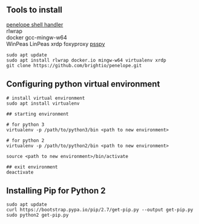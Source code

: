 
## Tools to install
[penelope shell handler](https://github.com/brightio/penelope)  
rlwrap  
docker
gcc-mingw-w64  
WinPeas 
LinPeas
xrdp
foxyproxy
[psspy](https://github.com/DominicBreuker/pspy)

```
sudo apt update
sudo apt install rlwrap docker.io mingw-w64 virtualenv xrdp
git clone https://github.com/brightio/penelope.git
```

## Configuring python virtual environment
```
# install virtual environment
sudo apt install virtualenv

## starting environment

# for python 3
virtualenv -p /path/to/python3/bin <path to new environment>

# for python 2
virtualenv -p /path/to/python2/bin <path to new environment>

source <path to new environment>/bin/activate

## exit environment
deactivate
```

## Installing Pip for Python 2
```
sudo apt update
curl https://bootstrap.pypa.io/pip/2.7/get-pip.py --output get-pip.py
sudo python2 get-pip.py
```
